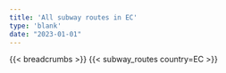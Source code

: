 ```yaml
---
title: 'All subway routes in EC'
type: 'blank'
date: "2023-01-01"
---
```


{{< breadcrumbs >}}
{{< subway_routes country=EC >}}
